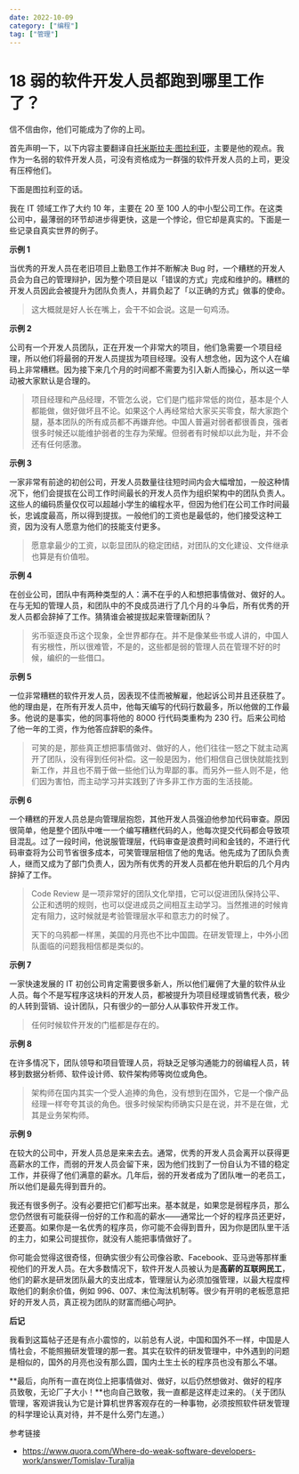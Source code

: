 ```yaml
---
date: 2022-10-09
category: ["编程"] 
tag: ["管理"]
---
```


# 18 弱的软件开发人员都跑到哪里工作了？

信不信由你，他们可能成为了你的上司。

首先声明一下，以下内容主要翻译自[托米斯拉夫·图拉利亚](https://www.quora.com/profile/Tomislav-Turalija)，主要是他的观点。我作为一名弱的软件开发人员，可没有资格成为一群强的软件开发人员的上司，更没有压榨他们。

下面是图拉利亚的话。

我在 IT 领域工作了大约 10 年，主要在 20 至 100 人的中小型公司工作。在这类公司中，最薄弱的环节却进步得更快，这是一个悖论，但它却是真实的。下面是一些记录自真实世界的例子。

**示例 1**

当优秀的开发人员在老旧项目上勤恳工作并不断解决 Bug 时，一个糟糕的开发人员会为自己的管理辩护，因为整个项目是以「错误的方式」完成和维护的。糟糕的开发人员因此会被提升为团队负责人，并肩负起了「以正确的方式」做事的使命。

> 这大概就是好人长在嘴上，会干不如会说。这是一句鸡汤。

**示例 2**

公司有一个开发人员团队，正在开发一个非常大的项目，他们急需要一个项目经理，所以他们将最弱的开发人员提拔为项目经理。没有人想念他，因为这个人在编码上非常糟糕。因为接下来几个月的时间都不需要为引入新人而操心，所以这一举动被大家默认是合理的。

> 项目经理和产品经理，不管怎么说，它们是门槛非常低的岗位，基本是个人都能做，做好做坏且不论。如果这个人再经常给大家买买零食，帮大家跑个腿，基本团队的所有成员都不再嫌弃他。中国人普遍对弱者都很善良，强者很多时候还以能维护弱者的生存为荣耀。但弱者有时候却以此为耻，并不会还有任何感激。

**示例 3**

一家非常有前途的初创公司，开发人员数量往往短时间内会大幅增加，一般这种情况下，他们会提拔在公司工作时间最长的开发人员作为组织架构中的团队负责人。这些人的编码质量仅仅可以超越小学生的编程水平，但因为他们在公司工作时间最长，忠诚度最高，所以得到提拔。一般他们的工资也是最低的，他们接受这种工资，因为没有人愿意为他们的技能支付更多。

> 愿意拿最少的工资，以彰显团队的稳定团结，对团队的文化建设、文件继承也算是有价值啦。

**示例 4**

在创业公司，团队中有两种类型的人：满不在乎的人和想把事情做对、做好的人。在与无知的管理人员，和团队中的不良成员进行了几个月的斗争后，所有优秀的开发人员都会辞掉了工作。猜猜谁会被提拔起来管理新团队？

> 劣币驱逐良币这个现象，全世界都存在。并不是像某些书或人讲的，中国人有劣根性，所以很难管，不是的，这些都是弱的管理人员在管理不好的时候，编织的一些借口。

**示例 5**

一位非常糟糕的软件开发人员，因表现不佳而被解雇，他起诉公司并且还获胜了。他的理由是，在所有开发人员中，他每天编写的代码行数最多，所以他做的工作最多。他说的是事实，他的同事将他的 8000 行代码类重构为 230 行。后来公司给了他一年的工资，作为他答应辞职的条件。

> 可笑的是，那些真正想把事情做对、做好的人，他们往往一怒之下就主动离开了团队，没有得到任何补偿。这一般是因为，他们相信自己很快就能找到新工作，并且也不屑于做一些他们认为卑鄙的事。而另外一些人则不是，他们因为害怕，而主动学习并实践到了许多非工作方面的生活技能。

**示例 6**

一个糟糕的开发人员总是向管理层抱怨，其他开发人员强迫他参加代码审查。原因很简单，他是整个团队中唯一一个编写糟糕代码的人，他每次提交代码都会导致项目混乱。过了一段时间，他说服管理层，代码审查是浪费时间和金钱的，不进行代码审查将为公司节省很多成本，可笑管理层相信了他的鬼话。他先成为了团队负责人，继而又成为了部门负责人，因为所有优秀的开发人员都在他升职后的几个月内辞掉了工作。

> Code Review 是一项非常好的团队文化举措，它可以促进团队保持公平、公正和透明的规则，也可以促进成员之间相互主动学习。当然推进的时候肯定有阻力，这时候就是考验管理层水平和意志力的时候了。
>
> 天下的乌鸦都一样黑，美国的月亮也不比中国圆。在研发管理上，中外小团队面临的问题我相信都是类似的。

**示例 7**

一家快速发展的 IT 初创公司肯定需要很多新人，所以他们雇佣了大量的软件从业人员。每个不是写程序这块料的开发人员，都被提升为项目经理或销售代表，极少的人转到营销、设计团队，只有很少的一部分人从事软件开发工作。

> 任何时候软件开发的门槛都是存在的。

**示例 8**

在许多情况下，团队领导和项目管理人员，将缺乏足够沟通能力的弱编程人员，转移到数据分析师、软件设计师、软件架构师等岗位或角色。

> 架构师在国内其实一个受人追捧的角色，没有想到在国外，它是一个像产品经理一样夸夸其谈的角色。很多时候架构师确实只是在说，并不是在做，尤其是业务架构师。

**示例 9**

在较大的公司中，开发人员总是来来去去。通常，优秀的开发人员会离开以获得更高薪水的工作，而弱的开发人员会留下来，因为他们找到了一份自认为不错的稳定工作，并获得了他们满意的薪水。几年后，弱的开发者成为了团队唯一的老员工，所以他们是最先得到晋升的。

我还有很多例子。没有必要把它们都写出来。基本就是，如果您是弱程序员，那么您仍然很有可能获得一份好的工作和高的薪水——通常比一个好的程序员还更好，还要高。如果你是一名优秀的程序员，你可能不会得到晋升，因为你是团队里干活的主力，如果公司提拔你，就没有人能把事情做好了。

你可能会觉得这很奇怪，但确实很少有公司像谷歌、Facebook、亚马逊等那样重视他们的开发人员。在大多数情况下，软件开发人员被认为是**高薪的互联网民工**，他们的薪水是研发团队最大的支出成本，管理层认为必须加强管理，以最大程度榨取他们的剩余价值，例如 996、007、末位淘汰机制等。很少有开明的老板愿意把好的开发人员，真正视为团队的财富而细心呵护。

**后记**

我看到这篇帖子还是有点小震惊的，以前总有人说，中国和国外不一样，中国是人情社会，不能照搬研发管理的那一套。其实在软件的研发管理中，中外遇到的问题是相似的，国外的月亮也没有那么圆，国内土生土长的程序员也没有那么不堪。

**最后，向所有一直在岗位上把事情做对、做好，以后仍然想做对、做好的程序员致敬，无论厂子大小！**也向自己致敬，我一直都是这样走过来的。（关于团队管理，客观讲我认为它是计算机世界客观存在的一种事物，必须按照软件研发管理的科学理论认真对待，并不是什么旁门左道。）

参考链接

- https://www.quora.com/Where-do-weak-software-developers-work/answer/Tomislav-Turalija
